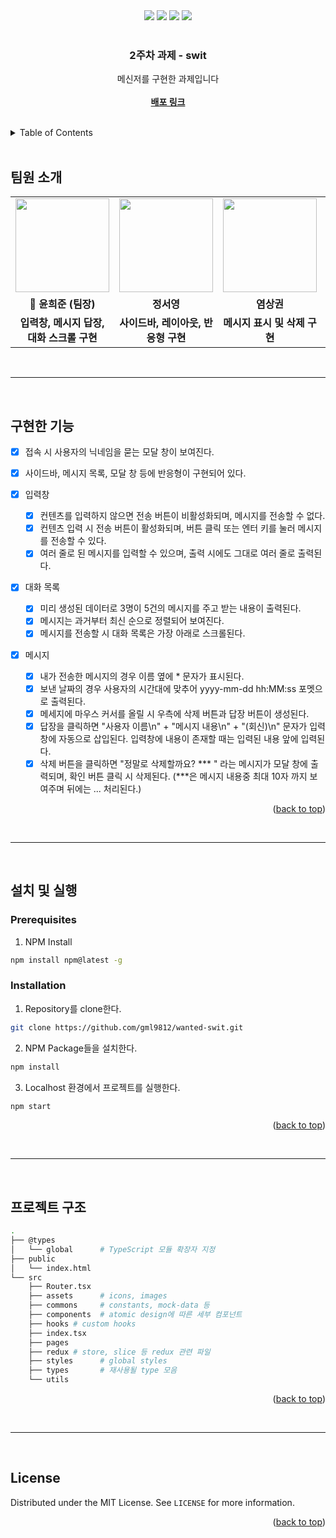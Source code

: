 <div id="top"></div>

<div align='center'>
  <img src="https://img.shields.io/badge/JavaScript-F7DF1E?style=for-the-badge&logo=javascript&logoColor=black"/>
  <img src="https://img.shields.io/badge/React-61DAFB?style=for-the-badge&logo=React&logoColor=blue"/>
  <img src="https://img.shields.io/badge/typescript-%23007ACC.svg?style=for-the-badge&logo=typescript&logoColor=white" />
<img src="https://img.shields.io/badge/redux-%23593d88.svg?style=for-the-badge&logo=redux&logoColor=white" />
</div>

<br />

<div align="center">
  <h3 align="center">2주차 과제 - swit</h3>
  <p align="center">
    메신저를 구현한 과제입니다
    <br />
    <br />
    <a href="https://romantic-agnesi-c249b7.netlify.app/"><strong>배포 링크</strong></a>
  </p>
</div>

<br>

<details>
  <summary>Table of Contents</summary>
  <ol>
    <li><a href="#팀원-소개">팀원 소개</a></li>
    <li><a href="#과제-소개">과제 소개</a></li>
    <li><a href="#구현한-기능">구현한 기능</a></li>
    <li>
      <a href="#설치-및-실행">설치 및 실행
      <ul>
        <li><a href="#prerequisites">Prerequisites</a></li>
        <li><a href="#installation">Installation</a></li>
      </ul>
    </li>
    <li><a href="#프로젝트-구조">프로젝트 구조</a></li>
    <li><a href="#license">License</a></li>
  </ol>
</details>

<br>

## 팀원 소개

<table align="center">
  <tr>
    <td align="center"><a href="https://github.com/gml9812"><img src="https://avatars.githubusercontent.com/u/28294925?v=4" width="150px" /></a></td>
    <td align="center"><a href="https://github.com/seoysauce"><img src="https://avatars.githubusercontent.com/u/65898861?v=4" width="150px" /></a></td>
    <td align="center"><a href="https://github.com/Yummy-sk"><img src="https://avatars.githubusercontent.com/u/60822846?v=4" width="150px" /></a></td>
    <td align="center"><a href="https://github.com/jambottle"><img src="https://avatars.githubusercontent.com/u/72926450?v=4" width="150px" /></a></td>
  </tr>
  <tr>
    <td align="center"><b>👑 윤희준 (팀장)</b></td>
    <td align="center"><b>정서영</b></td>
    <td align="center"><b>염상권</b></td>
    <td align="center"><b>김재원</b></td>
  </tr>
  <tr>
    <td align="center"><b>입력창, 메시지 답장, 대화 스크롤 구현</b></td>
    <td align="center"><b>사이드바, 레이아웃, 반응형 구현</b></td>
    <td align="center"><b>메시지 표시 및 삭제 구현</b></td>
    <td align="center"><b>리팩토링</b></td>
  </tr>
</table>

<br>
<hr>
<br>

## 구현한 기능
- [x] 접속 시 사용자의 닉네임을 묻는 모달 창이 보여진다.
- [x] 사이드바, 메시지 목록, 모달 창 등에 반응형이 구현되어 있다. 

- [x] 입력창
  - [x] 컨텐츠를 입력하지 않으면 전송 버튼이 비활성화되며, 메시지를 전송할 수 없다.
  - [x] 컨텐츠 입력 시 전송 버튼이 활성화되며, 버튼 클릭 또는 엔터 키를 눌러 메시지를 전송할 수 있다.
  - [x] 여러 줄로 된 메시지를 입력할 수 있으며, 출력 시에도 그대로 여러 줄로 출력된다.
 
- [x] 대화 목록
  - [x] 미리 생성된 데이터로 3명이 5건의 메시지를 주고 받는 내용이 출력된다. 
  - [x] 메시지는 과거부터 최신 순으로 정렬되어 보여진다.
  - [x] 메시지를 전송할 시 대화 목록은 가장 아래로 스크롤된다. 
 
- [x] 메시지
  - [x] 내가 전송한 메시지의 경우 이름 옆에 * 문자가 표시된다.
  - [x] 보낸 날짜의 경우 사용자의 시간대에 맞추어 yyyy-mm-dd hh:MM:ss 포멧으로 출력된다.
  - [x] 메세지에 마우스 커서를 올릴 시 우측에 삭제 버튼과 답장 버튼이 생성된다.
  - [x] 답장을 클릭하면 "사용자 이름\n" + "메시지 내용\n" + "(회신)\n" 문자가 입력창에 자동으로 삽입된다. 입력창에 내용이 존재할 때는 입력된 내용 앞에 입력된다.
  - [x] 삭제 버튼을 클릭하면 "정말로 삭제할까요? *** " 라는 메시지가 모달 창에 출력되며, 확인 버튼 클릭 시 삭제된다. (***은 메시지 내용중 최대 10자 까지 보여주며 뒤에는 ... 처리된다.)

<p align="right">(<a href="#top">back to top</a>)</p>

<br>
<hr>
<br>

## 설치 및 실행

### Prerequisites

1. NPM Install

  ```sh
  npm install npm@latest -g
  ```

### Installation

1. Repository를 clone한다.

  ```sh
  git clone https://github.com/gml9812/wanted-swit.git
  ```

2. NPM Package들을 설치한다.

  ```sh
  npm install
  ```

3. Localhost 환경에서 프로젝트를 실행한다.

  ```sh
  npm start
  ```

<p align="right">(<a href="#top">back to top</a>)</p>

<br>
<hr>
<br>

## 프로젝트 구조

```bash
.
├── @types
│   └── global      # TypeScript 모듈 확장자 지정
├── public
│   └── index.html
└── src
    ├── Router.tsx
    ├── assets      # icons, images
    ├── commons     # constants, mock-data 등
    ├── components  # atomic design에 따른 세부 컴포넌트
    ├── hooks # custom hooks
    ├── index.tsx
    ├── pages
    ├── redux # store, slice 등 redux 관련 파일
    ├── styles      # global styles
    ├── types       # 재사용될 type 모음
    └── utils
```

<p align="right">(<a href="#top">back to top</a>)</p>

<br>
<hr>
<br>

## License

Distributed under the MIT License. See `LICENSE` for more information.

<p align="right">(<a href="#top">back to top</a>)</p>
